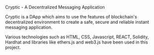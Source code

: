 Cryptic - A Decentralized Messaging Application

Cryptic is a DApp which aims to use the features of blockchain's decentralized environment to create a safe, secure and reliable instant messaging application.

Various technologies such as HTML, CSS, Javascript, REACT, Solidity, Hardhat and libraries like ethers.js and web3.js have been used in this project.
